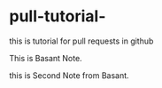 # pull-tutorial-
this is tutorial for pull requests in github

This is Basant Note.

this is Second Note from Basant.
